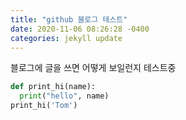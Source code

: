 ```yaml
---
title: "github 블로그 테스트"
date: 2020-11-06 08:26:28 -0400
categories: jekyll update
---
```

블로그에 글을 쓰면 어떻게 보일런지 테스트중

```python
def print_hi(name):
  print("hello", name)
print_hi('Tom')
```

